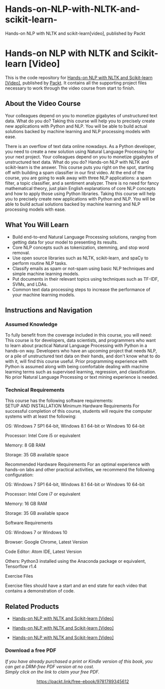 # Hands-on-NLP-with-NLTK-and-scikit-learn-
Hands-on NLP with NLTK and scikit-learn[video], published by Packt
# Hands-on NLP with NLTK and Scikit-learn [Video]
This is the code repository for [Hands-on NLP with NLTK and Scikit-learn [Video]](https://www.packtpub.com/big-data-and-business-intelligence/hands-nlp-nltk-and-scikit-learn-video?utm_source=github&utm_medium=repository&utm_campaign=9781789345612), published by [Packt](https://www.packtpub.com/?utm_source=github). It contains all the supporting project files necessary to work through the video course from start to finish.
## About the Video Course
Your colleagues depend on you to monetize gigabytes of unstructured text data. What do you do?
Taking this course will help you to precisely create new applications with Python and NLP. You will be able to build actual solutions backed by machine learning and NLP processing models with ease.

There is an overflow of text data online nowadays. As a Python developer, you need to create a new solution using Natural Language Processing for your next project. Your colleagues depend on you to monetize gigabytes of unstructured text data. What do you do?
Hands-on NLP with NLTK and scikit-learn is the answer. This course puts you right on the spot, starting off with building a spam classifier in our first video. At the end of the course, you are going to walk away with three NLP applications: a spam filter, a topic classifier, and a sentiment analyzer. There is no need for fancy mathematical theory, just plain English explanations of core NLP concepts and how to apply those using Python libraries.
Taking this course will help you to precisely create new applications with Python and NLP. You will be able to build actual solutions backed by machine learning and NLP processing models with ease.

<H2>What You Will Learn</H2>
<DIV class=book-info-will-learn-text>
<UL>
<LI>Build end-to-end Natural Language Processing solutions, ranging from getting data for your model to presenting its results. 
<LI>Core NLP concepts such as tokenization, stemming, and stop word removal. 
<LI>Use open source libraries such as NLTK, scikit-learn, and spaCy to perform routine NLP tasks. 
<LI>Classify emails as spam or not-spam using basic NLP techniques and simple machine learning models. 
<LI>Put documents in their relevant topics using techniques such as TF-IDF, SVMs, and LDAs. 
<LI>Common text data processing steps to increase the performance of your machine learning models. </LI></UL></DIV>

## Instructions and Navigation
### Assumed Knowledge
To fully benefit from the coverage included in this course, you will need:<br/>
This course is for developers, data scientists, and programmers who want to learn about practical Natural Language Processing with Python in a hands-on way. Developers who have an upcoming project that needs NLP, or a pile of unstructured text data on their hands, and don't know what to do with it, will find this course useful. Prior programming experience with Python is assumed along with being comfortable dealing with machine learning terms such as supervised learning, regression, and classification. No prior Natural Language Processing or text mining experience is needed.
### Technical Requirements
This course has the following software requirements:<br/>
SETUP AND INSTALLATION
Minimum Hardware Requirements
For successful completion of this course, students will require the computer systems with at least the following:


OS: Windows 7 SP1 64-bit, Windows 8.1 64-bit or Windows 10 64-bit



Processor: Intel Core i5 or equivalent



Memory: 8 GB RAM



Storage: 35 GB available space




Recommended Hardware Requirements
For an optimal experience with hands-on labs and other practical activities, we recommend the following configuration:


OS: Windows 7 SP1 64-bit, Windows 8.1 64-bit or Windows 10 64-bit



Processor: Intel Core i7 or equivalent



Memory: 16 GB RAM



Storage: 35 GB available space


Software Requirements

OS: Windows 7 or Windows 10



Browser: Google Chrome, Latest Version



Code Editor: Atom IDE, Latest Version



Others: Python3 installed using the Anaconda package or equivalent, Tensorflow r1.4 




Exercise Files

Exercise files should have a start and an end state for each video that contains a demonstration of code.

## Related Products
* [Hands-on NLP with NLTK and Scikit-learn [Video]](https://www.packtpub.com/big-data-and-business-intelligence/hands-nlp-nltk-and-scikit-learn-video?utm_source=github&utm_medium=repository&utm_campaign=9781789345612)

* [Hands-on NLP with NLTK and Scikit-learn [Video]](https://www.packtpub.com/big-data-and-business-intelligence/hands-nlp-nltk-and-scikit-learn-video?utm_source=github&utm_medium=repository&utm_campaign=9781789345612)

* [Hands-on NLP with NLTK and Scikit-learn [Video]](https://www.packtpub.com/big-data-and-business-intelligence/hands-nlp-nltk-and-scikit-learn-video?utm_source=github&utm_medium=repository&utm_campaign=9781789345612)

### Download a free PDF

 <i>If you have already purchased a print or Kindle version of this book, you can get a DRM-free PDF version at no cost.<br>Simply click on the link to claim your free PDF.</i>
<p align="center"> <a href="https://packt.link/free-ebook/9781789345612">https://packt.link/free-ebook/9781789345612 </a> </p>